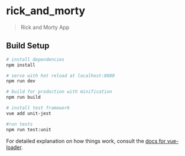 # rick_and_morty

> Rick and Morty App

## Build Setup

``` bash
# install dependencies
npm install

# serve with hot reload at localhost:8080
npm run dev

# build for production with minification
npm run build

# install test framework
vue add unit-jest

#run tests
npm run test:unit
```

For detailed explanation on how things work, consult the [docs for vue-loader](http://vuejs.github.io/vue-loader).
